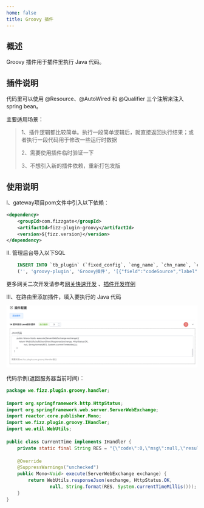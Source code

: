 ```yaml
---
home: false
title: Groovy 插件
---
```


## 概述

Groovy 插件用于插件里执行 Java 代码。

## 插件说明

代码里可以使用 @Resource、@AutoWired 和 @Qualifier 三个注解来注入 spring bean。

主要适用场景：
> 1、插件逻辑都比较简单。执行一段简单逻辑后，就直接返回执行结果；或者执行一段代码用于修改一些运行时数据
>
> 2、需要使用插件临时验证一下
>
> 3、不想引入新的插件依赖，重新打包发版

## 使用说明
I、gateway项目pom文件中引入以下依赖：

```xml
<dependency>
    <groupId>com.fizzgate</groupId>
    <artifactId>fizz-plugin-groovy</artifactId>
    <version>${fizz.version}</version>
</dependency>
```

II. 管理后台导入以下SQL

 ```sql
     INSERT INTO `tb_plugin` (`fixed_config`, `eng_name`, `chn_name`, `config`, `order`, `instruction`, `type`, `create_user`, `create_dept`, `create_time`, `update_user`, `update_time`, `status`, `is_deleted`) VALUES 
     ('', 'groovy-plugin', 'Groovy插件', '[{"field":"codeSource","label":"JAVA代码","component":"textarea","dataType":"string","desc":"需要实现we.fizz.plugin.core.groovy.IHandler接口","rules":[]}]', 1, '', 2, NULL, NULL, NULL, NULL, NULL, 1, 0);
 ```

更多网关二次开发请参考[网关快速开发](https://www.fizzgate.com/fizz/guide/fast-dev/fast-dev.html) 、[插件开发样例](https://www.fizzgate.com/fizz/guide/plugin/)

III、在路由里添加插件，填入要执行的 Java 代码

![](doc/1.png)

代码示例(返回服务器当前时间)：

```java
package we.fizz.plugin.groovy.handler;

import org.springframework.http.HttpStatus;
import org.springframework.web.server.ServerWebExchange;
import reactor.core.publisher.Mono;
import we.fizz.plugin.groovy.IHandler;
import we.util.WebUtils;

public class CurrentTime implements IHandler {
    private static final String RES = "{\"code\":0,\"msg\":null,\"result\":%s}";

    @Override
    @SuppressWarnings("unchecked")
    public Mono<Void> execute(ServerWebExchange exchange) {
        return WebUtils.responseJson(exchange, HttpStatus.OK,
                null, String.format(RES, System.currentTimeMillis()));
    }
}
```




